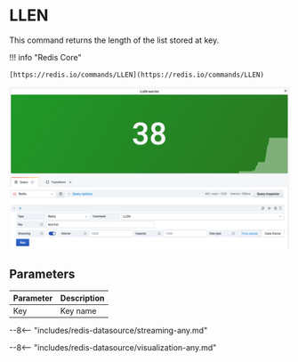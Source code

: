 # LLEN

This command returns the length of the list stored at key.

!!! info "Redis Core"

    [https://redis.io/commands/LLEN](https://redis.io/commands/LLEN)

![LLEN](../../images/redis-datasource/commands/llen.png)

## Parameters

| Parameter | Description |
| --------- | ----------- |
| Key       | Key name    |

--8<-- "includes/redis-datasource/streaming-any.md"

--8<-- "includes/redis-datasource/visualization-any.md"
